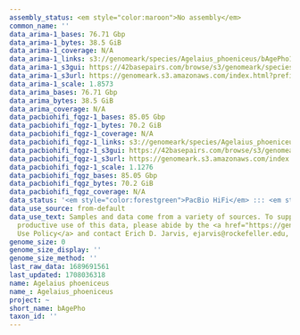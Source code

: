 ```yaml
---
assembly_status: <em style="color:maroon">No assembly</em>
common_name: ''
data_arima-1_bases: 76.71 Gbp
data_arima-1_bytes: 38.5 GiB
data_arima-1_coverage: N/A
data_arima-1_links: s3://genomeark/species/Agelaius_phoeniceus/bAgePho1/genomic_data/arima/<br>
data_arima-1_s3gui: https://42basepairs.com/browse/s3/genomeark/species/Agelaius_phoeniceus/bAgePho1/genomic_data/arima/
data_arima-1_s3url: https://genomeark.s3.amazonaws.com/index.html?prefix=species/Agelaius_phoeniceus/bAgePho1/genomic_data/arima/
data_arima-1_scale: 1.8573
data_arima_bases: 76.71 Gbp
data_arima_bytes: 38.5 GiB
data_arima_coverage: N/A
data_pacbiohifi_fqgz-1_bases: 85.05 Gbp
data_pacbiohifi_fqgz-1_bytes: 70.2 GiB
data_pacbiohifi_fqgz-1_coverage: N/A
data_pacbiohifi_fqgz-1_links: s3://genomeark/species/Agelaius_phoeniceus/bAgePho1/genomic_data/pacbio_hifi/<br>
data_pacbiohifi_fqgz-1_s3gui: https://42basepairs.com/browse/s3/genomeark/species/Agelaius_phoeniceus/bAgePho1/genomic_data/pacbio_hifi/
data_pacbiohifi_fqgz-1_s3url: https://genomeark.s3.amazonaws.com/index.html?prefix=species/Agelaius_phoeniceus/bAgePho1/genomic_data/pacbio_hifi/
data_pacbiohifi_fqgz-1_scale: 1.1276
data_pacbiohifi_fqgz_bases: 85.05 Gbp
data_pacbiohifi_fqgz_bytes: 70.2 GiB
data_pacbiohifi_fqgz_coverage: N/A
data_status: '<em style="color:forestgreen">PacBio HiFi</em> ::: <em style="color:forestgreen">Arima</em>'
data_use_source: from-default
data_use_text: Samples and data come from a variety of sources. To support fair and
  productive use of this data, please abide by the <a href="https://genome10k.soe.ucsc.edu/data-use-policies/">Data
  Use Policy</a> and contact Erich D. Jarvis, ejarvis@rockefeller.edu, with any questions.
genome_size: 0
genome_size_display: ''
genome_size_method: ''
last_raw_data: 1689691561
last_updated: 1708036318
name: Agelaius phoeniceus
name_: Agelaius_phoeniceus
project: ~
short_name: bAgePho
taxon_id: ''
---
```

